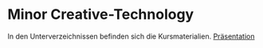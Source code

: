 # Minor Creative-Technology
In den Unterverzeichnissen befinden sich die Kursmaterialien.
[Präsentation](https://docs.google.com/presentation/d/1NwTVscsTzy6hEuAgtQWA6SdfhKRKqkoY5oddDQ5_cN4/preview)
